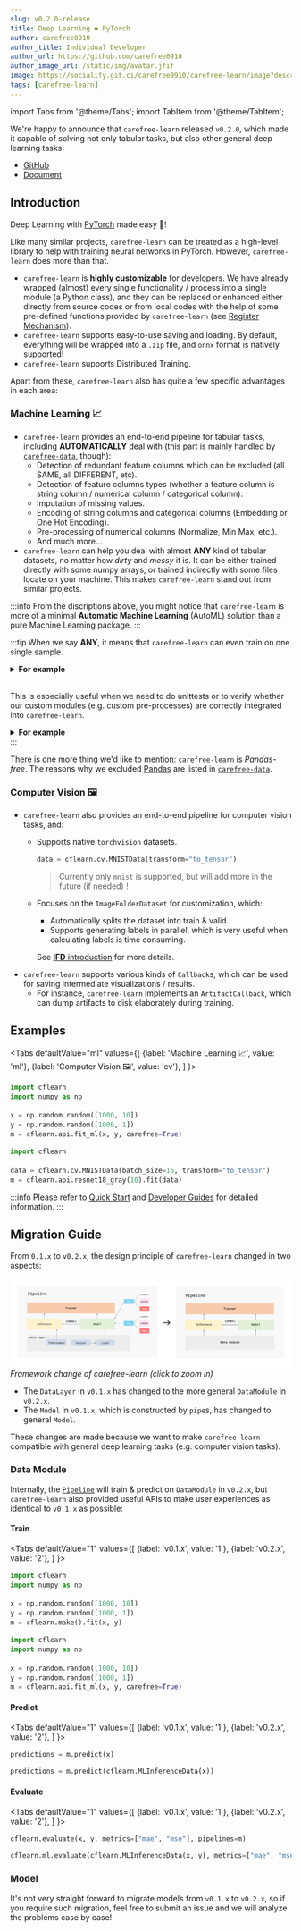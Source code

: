 ```yaml
---
slug: v0.2.0-release
title: Deep Learning ❤️ PyTorch
author: carefree0910
author_title: Individual Developer
author_url: https://github.com/carefree0910
author_image_url: /static/img/avatar.jfif
image: https://socialify.git.ci/carefree0910/carefree-learn/image?description=1&descriptionEditable=Deep%20Learning%20%E2%9D%A4%EF%B8%8F%20PyTorch&forks=1&issues=1&logo=https%3A%2F%2Fraw.githubusercontent.com%2Fcarefree0910%2Fcarefree-learn-doc%2Fmaster%2Fstatic%2Fimg%2Flogo.min.svg&pattern=Floating%20Cogs&stargazers=1
tags: [carefree-learn]
---
```


import Tabs from '@theme/Tabs';
import TabItem from '@theme/TabItem';

We're happy to announce that `carefree-learn` released `v0.2.0`, which made it capable of solving not only tabular tasks, but also other general deep learning tasks!

+ [GitHub](https://github.com/carefree0910/carefree-learn)
+ [Document](/docs)

<!--truncate-->


## Introduction

Deep Learning with [PyTorch](https://pytorch.org/) made easy 🚀!

Like many similar projects, `carefree-learn` can be treated as a high-level library to help with training neural networks in PyTorch. However, `carefree-learn` does more than that.

+ `carefree-learn` is **highly customizable** for developers. We have already wrapped (almost) every single functionality / process into a single module (a Python class), and they can be replaced or enhanced either directly from source codes or from local codes with the help of some pre-defined functions provided by `carefree-learn` (see [Register Mechanism](/docs/design-principles#register-mechanism)).
+ `carefree-learn` supports easy-to-use saving and loading. By default, everything will be wrapped into a `.zip` file, and `onnx` format is natively supported!
+ `carefree-learn` supports Distributed Training.

Apart from these, `carefree-learn` also has quite a few specific advantages in each area:

### Machine Learning 📈

+ `carefree-learn` provides an end-to-end pipeline for tabular tasks, including **AUTOMATICALLY** deal with (this part is mainly handled by [`carefree-data`](https://github.com/carefree0910/carefree-data), though):
    + Detection of redundant feature columns which can be excluded (all SAME, all DIFFERENT, etc).
    + Detection of feature columns types (whether a feature column is string column / numerical column / categorical column).
    + Imputation of missing values.
    + Encoding of string columns and categorical columns (Embedding or One Hot Encoding).
    + Pre-processing of numerical columns (Normalize, Min Max, etc.).
    + And much more...
+ `carefree-learn` can help you deal with almost **ANY** kind of tabular datasets, no matter how *dirty* and *messy* it is. It can be either trained directly with some numpy arrays, or trained indirectly with some files locate on your machine. This makes `carefree-learn` stand out from similar projects.

:::info
From the discriptions above, you might notice that `carefree-learn` is more of a minimal **Automatic Machine Learning** (AutoML) solution than a pure Machine Learning package.
:::

:::tip
When we say **ANY**, it means that `carefree-learn` can even train on one single sample.

<details><summary><b>For example</b></summary>
<p>

```python
import cflearn

toy = cflearn.ml.make_toy_model()
data = toy.data.cf_data.converted
print(f"x={data.x}, y={data.y}")  # x=[[0.]], y=[[1.]]
```

</p>
</details>
<br />

This is especially useful when we need to do unittests or to verify whether our custom modules (e.g. custom pre-processes) are correctly integrated into `carefree-learn`.

<details><summary><b>For example</b></summary>
<p>

```python {19,22}
import cflearn
import numpy as np

# here we implement a custom processor
@cflearn.register_processor("plus_one")
class PlusOne(cflearn.Processor):
    @property
    def input_dim(self) -> int:
        return 1

    @property
    def output_dim(self) -> int:
        return 1

    def fit(self, columns: np.ndarray) -> cflearn.Processor:
        return self

    def _process(self, columns: np.ndarray) -> np.ndarray:
        return columns + 1

    def _recover(self, processed_columns: np.ndarray) -> np.ndarray:
        return processed_columns - 1

# we need to specify that we use the custom process method to process our labels
toy = cflearn.ml.make_toy_model(cf_data_config={"label_process_method": "plus_one"})
data = toy.data.cf_data
y = data.converted.y
processed_y = data.processed.y
print(f"y={y}, new_y={processed_y}")  # y=[[1.]], new_y=[[2.]]
```

</p>
</details>
:::

There is one more thing we'd like to mention: `carefree-learn` is *[Pandas](https://pandas.pydata.org/)-free*. The reasons why we excluded [Pandas](https://pandas.pydata.org/) are listed in [`carefree-data`](https://github.com/carefree0910/carefree-data).

### Computer Vision 🖼️

+ `carefree-learn` also provides an end-to-end pipeline for computer vision tasks, and:
    + Supports native `torchvision` datasets.

      ```python
      data = cflearn.cv.MNISTData(transform="to_tensor")
      ```
      > Currently only `mnist` is supported, but will add more in the future (if needed) !
    + Focuses on the `ImageFolderDataset` for customization, which:
        + Automatically splits the dataset into train & valid.
        + Supports generating labels in parallel, which is very useful when calculating labels is time consuming.
      
      See [**IFD** introduction](/docs/user-guides/computer-vision) for more details.
+ `carefree-learn` supports various kinds of `Callback`s, which can be used for saving intermediate visualizations / results.
    + For instance, `carefree-learn` implements an `ArtifactCallback`, which can dump artifacts to disk elaborately during training.


## Examples

<Tabs
  defaultValue="ml"
  values={[
    {label: 'Machine Learning 📈', value: 'ml'},
    {label: 'Computer Vision 🖼️', value: 'cv'},
  ]
}>

<TabItem value="ml">

```python
import cflearn
import numpy as np

x = np.random.random([1000, 10])
y = np.random.random([1000, 1])
m = cflearn.api.fit_ml(x, y, carefree=True)
```

</TabItem>

<TabItem value="cv">

```python
import cflearn

data = cflearn.cv.MNISTData(batch_size=16, transform="to_tensor")
m = cflearn.api.resnet18_gray(10).fit(data)
```

</TabItem>

</Tabs>

:::info
Please refer to [Quick Start](/docs/getting-started/quick-start) and [Developer Guides](/docs/developer-guides/general-customization) for detailed information.
:::


## Migration Guide

From `0.1.x` to `v0.2.x`, the design principle of `carefree-learn` changed in two aspects:

[ ![Framework](../static/img/framework_change.png) ](../static/img/framework_change.png)
*Framework change of carefree-learn (click to zoom in)*

+ The `DataLayer` in `v0.1.x` has changed to the more general `DataModule` in `v0.2.x`.
+ The `Model` in `v0.1.x`, which is constructed by `pipe`s, has changed to general `Model`.

These changes are made because we want to make `carefree-learn` compatible with general deep learning tasks (e.g. computer vision tasks).

### Data Module

Internally, the [`Pipeline`](/docs/design-principles#pipeline) will train & predict on `DataModule` in `v0.2.x`, but `carefree-learn` also provided useful APIs to make user experiences as identical to `v0.1.x` as possible:

#### Train

<Tabs
  defaultValue="1"
  values={[
    {label: 'v0.1.x', value: '1'},
    {label: 'v0.2.x', value: '2'},
  ]
}>

<TabItem value="1">

```python
import cflearn
import numpy as np

x = np.random.random([1000, 10])
y = np.random.random([1000, 1])
m = cflearn.make().fit(x, y)
```

</TabItem>

<TabItem value="2">

```python
import cflearn
import numpy as np

x = np.random.random([1000, 10])
y = np.random.random([1000, 1])
m = cflearn.api.fit_ml(x, y, carefree=True)
```

</TabItem>

</Tabs>

#### Predict

<Tabs
  defaultValue="1"
  values={[
    {label: 'v0.1.x', value: '1'},
    {label: 'v0.2.x', value: '2'},
  ]
}>

<TabItem value="1">

```python
predictions = m.predict(x)
```

</TabItem>

<TabItem value="2">

```python
predictions = m.predict(cflearn.MLInferenceData(x))
```

</TabItem>

</Tabs>

#### Evaluate

<Tabs
  defaultValue="1"
  values={[
    {label: 'v0.1.x', value: '1'},
    {label: 'v0.2.x', value: '2'},
  ]
}>

<TabItem value="1">

```python
cflearn.evaluate(x, y, metrics=["mae", "mse"], pipelines=m)
```

</TabItem>

<TabItem value="2">

```python
cflearn.ml.evaluate(cflearn.MLInferenceData(x, y), metrics=["mae", "mse"], pipelines=m)
```

</TabItem>

</Tabs>

### Model

It's not very straight forward to migrate models from `v0.1.x` to `v0.2.x`, so if you require such migration, feel free to submit an issue and we will analyze the problems case by case!


## 
